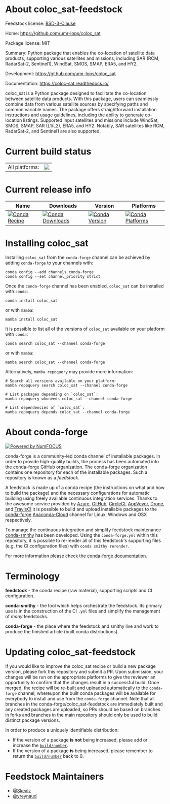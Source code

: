 About coloc_sat-feedstock
=========================

Feedstock license: [BSD-3-Clause](https://github.com/conda-forge/coloc_sat-feedstock/blob/main/LICENSE.txt)

Home: https://github.com/umr-lops/coloc_sat

Package license: MIT

Summary: Python package that enables the co-location of satellite data products, supporting various satellites and missions, including SAR (RCM, RadarSat-2, Sentinel1), WindSat, SMOS, SMAP, ERA5, and HY2.

Development: https://github.com/umr-lops/coloc_sat

Documentation: https://coloc-sat.readthedocs.io/

coloc_sat is a Python package designed to facilitate the co-location between satellite data products.
With this package, users can seamlessly combine data from various satellite sources by specifying paths and common variable names.
The package offers straightforward installation instructions and usage guidelines, including the ability to generate co-location listings.
Supported input satellites and missions include WindSat, SMOS, SMAP, SAR (L1/L2), ERA5, and HY2. Notably, SAR satellites like RCM, RadarSat-2, and Sentinel1 are also supported.


Current build status
====================


<table><tr><td>All platforms:</td>
    <td>
      <a href="https://dev.azure.com/conda-forge/feedstock-builds/_build/latest?definitionId=20277&branchName=main">
        <img src="https://dev.azure.com/conda-forge/feedstock-builds/_apis/build/status/coloc_sat-feedstock?branchName=main">
      </a>
    </td>
  </tr>
</table>

Current release info
====================

| Name | Downloads | Version | Platforms |
| --- | --- | --- | --- |
| [![Conda Recipe](https://img.shields.io/badge/recipe-coloc_sat-green.svg)](https://anaconda.org/conda-forge/coloc_sat) | [![Conda Downloads](https://img.shields.io/conda/dn/conda-forge/coloc_sat.svg)](https://anaconda.org/conda-forge/coloc_sat) | [![Conda Version](https://img.shields.io/conda/vn/conda-forge/coloc_sat.svg)](https://anaconda.org/conda-forge/coloc_sat) | [![Conda Platforms](https://img.shields.io/conda/pn/conda-forge/coloc_sat.svg)](https://anaconda.org/conda-forge/coloc_sat) |

Installing coloc_sat
====================

Installing `coloc_sat` from the `conda-forge` channel can be achieved by adding `conda-forge` to your channels with:

```
conda config --add channels conda-forge
conda config --set channel_priority strict
```

Once the `conda-forge` channel has been enabled, `coloc_sat` can be installed with `conda`:

```
conda install coloc_sat
```

or with `mamba`:

```
mamba install coloc_sat
```

It is possible to list all of the versions of `coloc_sat` available on your platform with `conda`:

```
conda search coloc_sat --channel conda-forge
```

or with `mamba`:

```
mamba search coloc_sat --channel conda-forge
```

Alternatively, `mamba repoquery` may provide more information:

```
# Search all versions available on your platform:
mamba repoquery search coloc_sat --channel conda-forge

# List packages depending on `coloc_sat`:
mamba repoquery whoneeds coloc_sat --channel conda-forge

# List dependencies of `coloc_sat`:
mamba repoquery depends coloc_sat --channel conda-forge
```


About conda-forge
=================

[![Powered by
NumFOCUS](https://img.shields.io/badge/powered%20by-NumFOCUS-orange.svg?style=flat&colorA=E1523D&colorB=007D8A)](https://numfocus.org)

conda-forge is a community-led conda channel of installable packages.
In order to provide high-quality builds, the process has been automated into the
conda-forge GitHub organization. The conda-forge organization contains one repository
for each of the installable packages. Such a repository is known as a *feedstock*.

A feedstock is made up of a conda recipe (the instructions on what and how to build
the package) and the necessary configurations for automatic building using freely
available continuous integration services. Thanks to the awesome service provided by
[Azure](https://azure.microsoft.com/en-us/services/devops/), [GitHub](https://github.com/),
[CircleCI](https://circleci.com/), [AppVeyor](https://www.appveyor.com/),
[Drone](https://cloud.drone.io/welcome), and [TravisCI](https://travis-ci.com/)
it is possible to build and upload installable packages to the
[conda-forge](https://anaconda.org/conda-forge) [Anaconda-Cloud](https://anaconda.org/)
channel for Linux, Windows and OSX respectively.

To manage the continuous integration and simplify feedstock maintenance
[conda-smithy](https://github.com/conda-forge/conda-smithy) has been developed.
Using the ``conda-forge.yml`` within this repository, it is possible to re-render all of
this feedstock's supporting files (e.g. the CI configuration files) with ``conda smithy rerender``.

For more information please check the [conda-forge documentation](https://conda-forge.org/docs/).

Terminology
===========

**feedstock** - the conda recipe (raw material), supporting scripts and CI configuration.

**conda-smithy** - the tool which helps orchestrate the feedstock.
                   Its primary use is in the construction of the CI ``.yml`` files
                   and simplify the management of *many* feedstocks.

**conda-forge** - the place where the feedstock and smithy live and work to
                  produce the finished article (built conda distributions)


Updating coloc_sat-feedstock
============================

If you would like to improve the coloc_sat recipe or build a new
package version, please fork this repository and submit a PR. Upon submission,
your changes will be run on the appropriate platforms to give the reviewer an
opportunity to confirm that the changes result in a successful build. Once
merged, the recipe will be re-built and uploaded automatically to the
`conda-forge` channel, whereupon the built conda packages will be available for
everybody to install and use from the `conda-forge` channel.
Note that all branches in the conda-forge/coloc_sat-feedstock are
immediately built and any created packages are uploaded, so PRs should be based
on branches in forks and branches in the main repository should only be used to
build distinct package versions.

In order to produce a uniquely identifiable distribution:
 * If the version of a package **is not** being increased, please add or increase
   the [``build/number``](https://docs.conda.io/projects/conda-build/en/latest/resources/define-metadata.html#build-number-and-string).
 * If the version of a package **is** being increased, please remember to return
   the [``build/number``](https://docs.conda.io/projects/conda-build/en/latest/resources/define-metadata.html#build-number-and-string)
   back to 0.

Feedstock Maintainers
=====================

* [@Skealz](https://github.com/Skealz/)
* [@yreynaud](https://github.com/yreynaud/)

